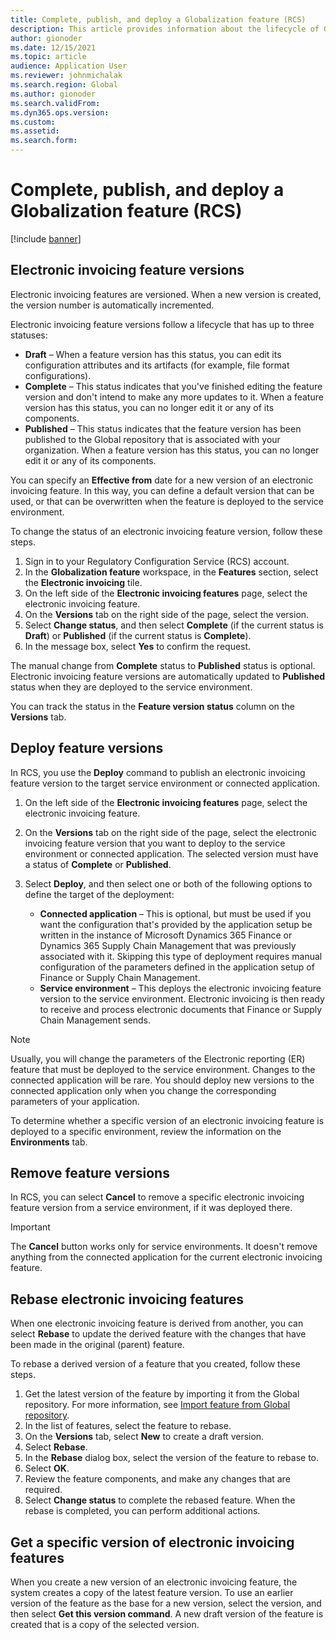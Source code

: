 ```yaml
---
title: Complete, publish, and deploy a Globalization feature (RCS)
description: This article provides information about the lifecycle of Globalization features (RCS).
author: gionoder
ms.date: 12/15/2021
ms.topic: article
audience: Application User
ms.reviewer: johnmichalak
ms.search.region: Global
ms.author: gionoder
ms.search.validFrom: 
ms.dyn365.ops.version: 
ms.custom: 
ms.assetid: 
ms.search.form: 
---
```


# Complete, publish, and deploy a Globalization feature (RCS)

[!include [banner](../../includes/banner.md)]

## Electronic invoicing feature versions

Electronic invoicing features are versioned. When a new version is created, the version number is automatically incremented.

Electronic invoicing feature versions follow a lifecycle that has up to three statuses:

- **Draft** – When a feature version has this status, you can edit its configuration attributes and its artifacts (for example, file format configurations).
- **Complete** – This status indicates that you've finished editing the feature version and don't intend to make any more updates to it. When a feature version has this status, you can no longer edit it or any of its components.
- **Published** – This status indicates that the feature version has been published to the Global repository that is associated with your organization. When a feature version has this status, you can no longer edit it or any of its components.

You can specify an **Effective from** date for a new version of an electronic invoicing feature. In this way, you can define a default version that can be used, or that can be overwritten when the feature is deployed to the service environment.

To change the status of an electronic invoicing feature version, follow these steps.

1. Sign in to your Regulatory Configuration Service (RCS) account.
2. In the **Globalization feature** workspace, in the **Features** section, select the **Electronic invoicing** tile.
3. On the left side of the **Electronic invoicing features** page, select the electronic invoicing feature.
4. On the **Versions** tab on the right side of the page, select the version.
5. Select **Change status**, and then select **Complete** (if the current status is **Draft**) or **Published** (if the current status is **Complete**).
6. In the message box, select **Yes** to confirm the request.

The manual change from **Complete** status to **Published** status is optional. Electronic invoicing feature versions are automatically updated to **Published** status when they are deployed to the service environment.

You can track the status in the **Feature version status** column on the **Versions** tab.

## Deploy feature versions

In RCS, you use the **Deploy** command to publish an electronic invoicing feature version to the target service environment or connected application.

1. On the left side of the **Electronic invoicing features** page, select the electronic invoicing feature.
2. On the **Versions** tab on the right side of the page, select the electronic invoicing feature version that you want to deploy to the service environment or connected application. The selected version must have a status of **Complete** or **Published**.
3. Select **Deploy**, and then select one or both of the following options to define the target of the deployment:

    - **Connected application** – This is optional, but must be used if you want the configuration that's provided by the application setup be written in the instance of Microsoft Dynamics 365 Finance or Dynamics 365 Supply Chain Management that was previously associated with it. Skipping this type of deployment requires manual configuration of the parameters defined in the application setup of Finance or Supply Chain Management.
    - **Service environment** – This deploys the electronic invoicing feature version to the service environment. Electronic invoicing is then ready to receive and process electronic documents that Finance or Supply Chain Management sends.

> [!NOTE]
> Usually, you will change the parameters of the Electronic reporting (ER) feature that must be deployed to the service environment. Changes to the connected application will be rare. You should deploy new versions to the connected application only when you change the corresponding parameters of your application.

To determine whether a specific version of an electronic invoicing feature is deployed to a specific environment, review the information on the **Environments** tab.

## Remove feature versions

In RCS, you can select **Cancel** to remove a specific electronic invoicing feature version from a service environment, if it was deployed there.

> [!IMPORTANT]
> The **Cancel** button works only for service environments. It doesn't remove anything from the connected application for the current electronic invoicing feature.

## Rebase electronic invoicing features

When one electronic invoicing feature is derived from another, you can select **Rebase** to update the derived feature with the changes that have been made in the original (parent) feature.

To rebase a derived version of a feature that you created, follow these steps.

1. Get the latest version of the feature by importing it from the Global repository. For more information, see [Import feature from Global repository](e-invoicing-import-feature-global-repository.md).
2. In the list of features, select the feature to rebase.
3. On the **Versions** tab, select **New** to create a draft version.
4. Select **Rebase**.
5. In the **Rebase** dialog box, select the version of the feature to rebase to.
6. Select **OK**.
7. Review the feature components, and make any changes that are required.
8. Select **Change status** to complete the rebased feature. When the rebase is completed, you can perform additional actions.

## Get a specific version of electronic invoicing features

When you create a new version of an electronic invoicing feature, the system creates a copy of the latest feature version. To use an earlier version of the feature as the base for a new version, select the version, and then select **Get this version command**. A new draft version of the feature is created that is a copy of the selected version.
